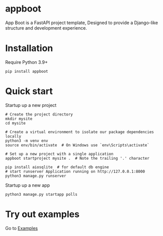 # appboot
App Boot is a FastAPI project template, Designed to provide a Django-like structure and development experience.

# Installation
Require Python 3.9+
```shell
pip install appboot
```

# Quick start
Startup up a new project
```shell
# Create the project directory
mkdir mysite
cd mysite

# Create a virtual environment to isolate our package dependencies locally
python3 -m venv env
source env/bin/activate  # On Windows use `env\Scripts\activate`

# Set up a new project with a single application
appboot startproject mysite .  # Note the trailing '.' character

pip install aiosqlite  # for default db engine
# start runserver Application running on http://127.0.0.1:8000
python3 manage.py runserver
```
Startup up a new app
```shell
python3 manage.py startapp polls
```
# Try out examples
Go to [Examples](./examples)
